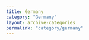 ```yaml
---
title: Germany
category: "Germany"
layout: archive-categories
permalink: "category/germany"
---
```

